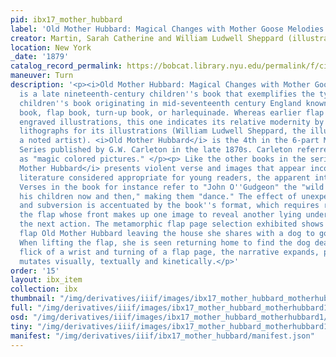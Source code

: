 ```yaml
---
pid: ibx17_mother_hubbard
label: 'Old Mother Hubbard: Magical Changes with Mother Goose Melodies'
creator: Martin, Sarah Catherine and William Ludwell Sheppard (illustrator)
location: New York
_date: '1879'
catalog_record_permalink: https://bobcat.library.nyu.edu/permalink/f/ci13eu/nyu_aleph001562921
maneuver: Turn
description: '<p><i>Old Mother Hubbard: Magical Changes with Mother Goose Melodies</i>
  is a late nineteenth-century children''s book that exemplifies the type of movable
  children''s book originating in mid-seventeenth century England known as the metamorphic
  book, flap book, turn-up book, or harlequinade. Whereas earlier flap books used
  engraved illustrations, this one indicates its relative modernity by using tinted
  lithographs for its illustrations (William Ludwell Sheppard, the illustrator, was
  a noted artist). <i>Old Mother Hubbard</i> is the 4th in the 6-part Mother Goose
  Series published by G.W. Carleton in the late 1870s. Carleton referred to its lithographs
  as "magic colored pictures." </p><p> Like the other books in the series, <i>Old
  Mother Hubbard</i> presents violent verse and images that appear inconsistent with
  literature considered appropriate for young readers, the apparent intended audience.
  Verses in the book for instance refer to "John O''Gudgeon" the "wild man" who "whipt
  his children now and then," making them "dance." The effect of unexpected horror
  and subversion is accentuated by the book''s format, which requires readers to lift
  the flap whose front makes up one image to reveal another lying underneath depicting
  the next action. The metamorphic flap page selection exhibited shows on the outer
  flap Old Mother Hubbard leaving the house she shares with a dog to go to the bakery.
  When lifting the flap, she is seen returning home to find the dog dead. With the
  flick of a wrist and turning of a flap page, the narrative expands, progresses and
  mutates visually, textually and kinetically.</p>'
order: '15'
layout: ibx_item
collection: ibx
thumbnail: "/img/derivatives/iiif/images/ibx17_mother_hubbard_motherhubbard1/full/250,/0/default.jpg"
full: "/img/derivatives/iiif/images/ibx17_mother_hubbard_motherhubbard1/full/1140,/0/default.jpg"
osd: "/img/derivatives/iiif/images/ibx17_mother_hubbard_motherhubbard1/full/501,/0/default.jpg"
tiny: "/img/derivatives/iiif/images/ibx17_mother_hubbard_motherhubbard1/full/90,/0/default.jpg"
manifest: "/img/derivatives/iiif/ibx17_mother_hubbard/manifest.json"
---
```

